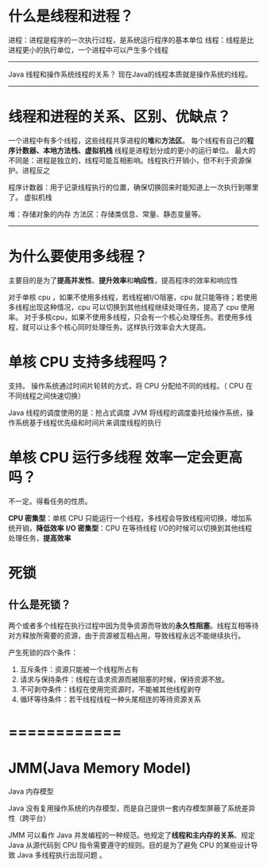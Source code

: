 # 什么是线程和进程？
进程：进程是程序的一次执行过程，是系统运行程序的基本单位
线程：线程是比进程更小的执行单位，一个进程中可以产生多个线程

---

Java 线程和操作系统线程的关系？
现在Java的线程本质就是操作系统的线程。

---

# 线程和进程的关系、区别、优缺点？
一个进程中有多个线程，这些线程共享进程的**堆**和**方法区**。
每个线程有自己的**程序计数器、本地方法栈、虚拟机栈**
线程是进程划分成的更小的运行单位。
最大的不同是：进程是独立的，线程可能互相影响。线程执行开销小，但不利于资源保护。进程反之

程序计数器：用于记录线程执行的位置，确保切换回来时能知道上一次执行到哪里了。
虚拟机栈

堆：存储对象的内存
方法区：存储类信息、常量、静态变量等。

---

# 为什么要使用多线程？

主要目的是为了**提高并发性**、**提升效率**和**响应性**，提高程序的效率和响应性

对于单核 cpu ，如果不使用多线程，若线程被I/O阻塞，cpu 就只能等待；若使用多线程出现这种情况，cpu 可以切换到其他线程继续处理任务。提高了 cpu 使用率。
对于多核cpu，如果不使用多线程，只会有一个核心处理任务。若使用多线程，就可以让多个核心同时处理任务。这样执行效率会大大提高。

# 单核 CPU 支持多线程吗？

支持。
操作系统通过时间片轮转的方式，将 CPU 分配给不同的线程。（ CPU 在不同线程之间快速切换）

Java 线程的调度使用的是：抢占式调度
JVM 将线程的调度委托给操作系统，操作系统基于线程优先级和时间片来调度线程的执行

# 单核 CPU 运行多线程 效率一定会更高吗？

不一定。得看任务的性质。

**CPU 密集型**：单核 CPU 只能运行一个线程，多线程会导致线程间切换，增加系统开销，**降低效率**
**I/O 密集型**：CPU 在等待线程 I/O的时候可以切换到其他线程处理任务，**提高效率**

# 死锁
## 什么是死锁？

两个或者多个线程在执行过程中因为竞争资源而导致的**永久性阻塞**。线程互相等待对方释放所需要的资源，由于资源被互相占用，导致线程永远不能继续执行。

产生死锁的四个条件：
1. 互斥条件：资源只能被一个线程所占有
2. 请求与保持条件：线程在请求资源而被阻塞的时候，保持资源不放。
3. 不可剥夺条件：线程在使用完资源时，不能被其他线程剥夺
4. 循环等待条件：若干线程线程一种头尾相连的等待资源关系


# ============

# JMM(Java Memory Model)

Java 内存模型

Java 没有复用操作系统的内存模型，而是自己提供一套内存模型屏蔽了系统差异性（跨平台）

JMM 可以看作 Java 并发编程的一种规范。他规定了**线程和主内存的关系**、规定 Java 从源代码到 CPU 指令需要遵守的规则。目的是为了避免 CPU 的某些设计导致 Java 多线程执行出现问题 。